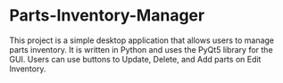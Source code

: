 # Parts-Inventory-Manager
This project is a simple desktop application that allows users to manage parts inventory. It is written in Python and uses the PyQt5 library for the GUI. Users can use buttons to Update, Delete, and Add parts on Edit Inventory.
